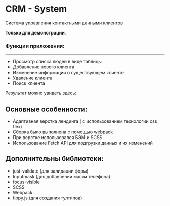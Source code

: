 # CRM - System
Система управления контактными данными клиентов

**Только для демонстрации**.  

### Функции приложения:
***
- Просмотр списка людей в виде таблицы
- Добавление нового клиента
- Изменение информации о существующем клиенте
- Удаление клиента
- Поиск клиента


Результат можно увидеть здесь:


## Основные особенности:
- Адаптивная верстка лендинга ( с использованием технологии css flex)
- Сборка было выполнена с помощью webpack
- При верстке использовался БЭМ и SCSS
- Использование Fetch API для подгрузки данных и их изменений

## Дополнительны библиотеки:
- just-validate (для валидации форм)
- Inputmask (для добавлении маски телефона)
- focus-visible
- SCSS
- Webpack
- tippy.js (для создания тултипов)




